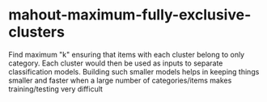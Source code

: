 mahout-maximum-fully-exclusive-clusters
=======================================

Find maximum "k" ensuring that items with each cluster belong to only category. Each cluster would then be used as inputs to separate classification models. Building such smaller models helps in keeping things smaller and faster when a large number of categories/items makes training/testing very difficult
